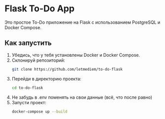 # Flask To-Do App

Это простое To-Do приложение на Flask с использованием PostgreSQL и Docker Compose.

## Как запустить

1. Убедись, что у тебя установлены Docker и Docker Compose.
2. Склонируй репозиторий:
   ```bash
   git clone https://github.com/letmediem/to-do-flask
3. Перейди в директорию проекта:
   ```bash
   cd to-do-flask
4. Не забудь в .env поменять на свои данные (всё, что после равно)
4. Запусти проект:
   ```bash
   docker-compose up --build